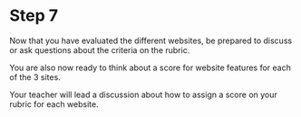 # Step 7

Now that you have evaluated the different websites, be prepared to discuss or ask questions about the criteria on the rubric. 

You are also now ready to think about a score for website features for each of the 3 sites.

Your teacher will lead a discussion about how to assign a score on your rubric for each website. 